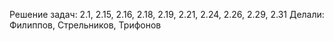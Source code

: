 Решение задач: 2.1, 2.15, 2.16, 2.18, 2.19, 2.21, 2.24, 2.26, 2.29, 2.31
Делали: Филиппов, Стрельников, Трифонов
